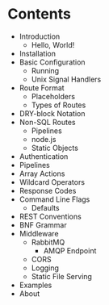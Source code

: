 # Contents

- Introduction
    - Hello, World!
- Installation
- Basic Configuration
    - Running
    - Unix Signal Handlers
- Route Format
    - Placeholders
    - Types of Routes
- DRY-block Notation
- Non-SQL Routes
    - Pipelines
    - node.js
    - Static Objects
- Authentication
- Pipelines
- Array Actions 
- Wildcard Operators
- Response Codes
- Command Line Flags
    - Defaults
- REST Conventions
- BNF Grammar
- Middleware
    - RabbitMQ
        - AMQP Endpoint
    - CORS
    - Logging
    - Static File Serving
- Examples
- About
